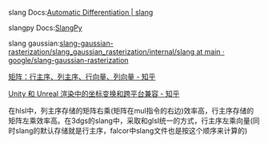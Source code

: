﻿slang Docs:[Automatic Differentiation | slang](https://shader-slang.org/slang/user-guide/autodiff.html#differentiable-type-system)

slangpy Docs:[SlangPy](https://slangpy.shader-slang.org/en/latest/index.html)

slang gaussian:[slang-gaussian-rasterization/slang_gaussian_rasterization/internal/slang at main · google/slang-gaussian-rasterization](https://github.com/google/slang-gaussian-rasterization/tree/main/slang_gaussian_rasterization/internal/slang)

[矩阵：行主序、列主序、行向量、列向量 - 知乎](https://zhuanlan.zhihu.com/p/138920694)

[Unity 和 Unreal 渲染中的坐标变换和跨平台兼容 - 知乎](https://zhuanlan.zhihu.com/p/590584851)

在hlsl中，列主序存储的矩阵右乘(矩阵在mul指令的右边)效率高，行主序存储的矩阵左乘效率高。在3dgs的slang中，采取和glsl统一的方式，行主序左乘向量(同时slang的默认存储就是行主序，falcor中slang文件也是按这个顺序来计算的)
